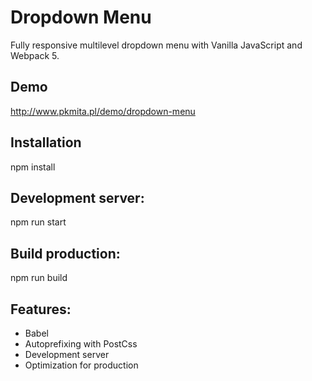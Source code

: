 # Dropdown Menu

Fully responsive multilevel dropdown menu with Vanilla JavaScript and Webpack 5.

## Demo
http://www.pkmita.pl/demo/dropdown-menu

## Installation
npm install

## Development server:
npm run start

## Build production:
npm run build

## Features:
- Babel
- Autoprefixing with PostCss
- Development server
- Optimization for production 